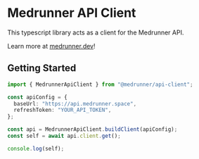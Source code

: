 # Medrunner API Client

This typescript library acts as a client for the Medrunner API.

Learn more at [medrunner.dev](https://medrunner.dev)!

## Getting Started

```ts
import { MedrunnerApiClient } from "@medrunner/api-client";

const apiConfig = {
  baseUrl: "https://api.medrunner.space",
  refreshToken: "YOUR_API_TOKEN",
};

const api = MedrunnerApiClient.buildClient(apiConfig);
const self = await api.client.get();

console.log(self);
```
